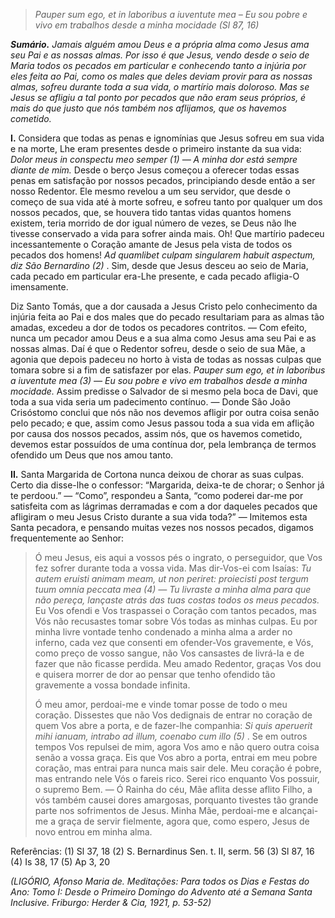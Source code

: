 > *Pauper sum ego, et in laboribus a iuventute mea – Eu sou pobre e vivo em trabalhos desde a minha mocidade (Sl 87, 16)*

***Sumário.** Jamais alguém amou Deus e a própria alma como Jesus ama seu Pai e as nossas almas. Por isso é que Jesus, vendo desde o seio de Maria todos os pecados em particular e conhecendo tanto a injúria por eles feita ao Pai, como os males que deles deviam provir para as nossas almas, sofreu durante toda a sua vida, o martírio mais doloroso. Mas se Jesus se afligiu a tal ponto por pecados que não eram seus próprios, é mais do que justo que nós também nos aflijamos, que os havemos cometido.*

**I.** Considera que todas as penas e ignomínias que Jesus sofreu em sua vida e na morte, Lhe eram presentes desde o primeiro instante da sua vida: *Dolor meus in conspectu meo semper (1) — A minha dor está sempre diante de mim.* Desde o berço Jesus começou a oferecer todas essas penas em satisfação por nossos pecados, principiando desde então a ser nosso Redentor. Ele mesmo revelou a um seu servidor, que desde o começo de sua vida até à morte sofreu, e sofreu tanto por qualquer um dos nossos pecados, que, se houvera tido tantas vidas quantos homens existem, teria morrido de dor igual número de vezes, se Deus não lhe tivesse conservado a vida para sofrer ainda mais. Oh! Que martírio padeceu incessantemente o Coração amante de Jesus pela vista de todos os pecados dos homens! *Ad quamlibet culpam singularem habuit aspectum, diz São Bernardino (2)* . Sim, desde que Jesus desceu ao seio de Maria, cada pecado em particular era-Lhe presente, e cada pecado afligia-O imensamente.

Diz Santo Tomás, que a dor causada a Jesus Cristo pelo conhecimento da injúria feita ao Pai e dos males que do pecado resultariam para as almas tão amadas, excedeu a dor de todos os pecadores contritos. — Com efeito, nunca um pecador amou Deus e a sua alma como Jesus ama seu Pai e as nossas almas. Daí é que o Redentor sofreu, desde o seio de sua Mãe, a agonia que depois padeceu no horto à vista de todas as nossas culpas que tomara sobre si a fim de satisfazer por elas. *Pauper sum ego, et in laboribus a iuventute mea (3) — Eu sou pobre e vivo em trabalhos desde a minha mocidade.* Assim predisse o Salvador de si mesmo pela boca de Davi, que toda a sua vida seria um padecimento contínuo. — Donde São João Crisóstomo conclui que nós não nos devemos afligir por outra coisa senão pelo pecado; e que, assim como Jesus passou toda a sua vida em aflição por causa dos nossos pecados, assim nós, que os havemos cometido, devemos estar possuídos de uma contínua dor, pela lembrança de termos ofendido um Deus que nos amou tanto.

**II.** Santa Margarida de Cortona nunca deixou de chorar as suas culpas. Certo dia disse-lhe o confessor: “Margarida, deixa-te de chorar; o Senhor já te perdoou.” — “Como”, respondeu a Santa, “como poderei dar-me por satisfeita com as lágrimas derramadas e com a dor daqueles pecados que afligiram o meu Jesus Cristo durante a sua vida toda?” — Imitemos esta Santa pecadora, e pensando muitas vezes nos nossos pecados, digamos frequentemente ao Senhor:

> Ó meu Jesus, eis aqui a vossos pés o ingrato, o perseguidor, que Vos fez sofrer durante toda a vossa vida. Mas dir-Vos-ei com Isaías: *Tu autem eruisti animam meam, ut non periret: proiecisti post tergum tuum omnia peccata mea (4) — Tu livraste a minha alma para que não pereça, lançaste atrás das tuas costas todos os meus pecados.* Eu Vos ofendi e Vos traspassei o Coração com tantos pecados, mas Vós não recusastes tomar sobre Vós todas as minhas culpas. Eu por minha livre vontade tenho condenado a minha alma a arder no inferno, cada vez que consenti em ofender-Vos gravemente, e Vós, como preço de vosso sangue, não Vos cansastes de livrá-la e de fazer que não ficasse perdida. Meu amado Redentor, graças Vos dou e quisera morrer de dor ao pensar que tenho ofendido tão gravemente a vossa bondade infinita.
>
> Ó meu amor, perdoai-me e vinde tomar posse de todo o meu coração. Dissestes que não Vos dedignais de entrar no coração de quem Vos abre a porta, e de fazer-lhe companhia: *Si quis aperuerit mihi ianuam, intrabo ad illum, coenabo cum illo (5)* . Se em outros tempos Vos repulsei de mim, agora Vos amo e não quero outra coisa senão a vossa graça. Eis que Vos abro a porta, entrai em meu pobre coração, mas entrai para nunca mais sair dele. Meu coração é pobre, mas entrando nele Vós o fareis rico. Serei rico enquanto Vos possuir, o supremo Bem. — Ó Rainha do céu, Mãe aflita desse aflito Filho, a vós também causei dores amargosas, porquanto tivestes tão grande parte nos sofrimentos de Jesus. Minha Mãe, perdoai-me e alcançai-me a graça de servir fielmente, agora que, como espero, Jesus de novo entrou em minha alma.

Referências: (1) Sl 37, 18 (2) S. Bernardinus Sen. t. II, serm. 56 (3) Sl 87, 16 (4) Is 38, 17 (5) Ap 3, 20

*(LIGÓRIO, Afonso Maria de. Meditações: Para todos os Dias e Festas do Ano: Tomo I: Desde o Primeiro Domingo do Advento até a Semana Santa Inclusive. Friburgo: Herder & Cia, 1921, p. 53-52)*
